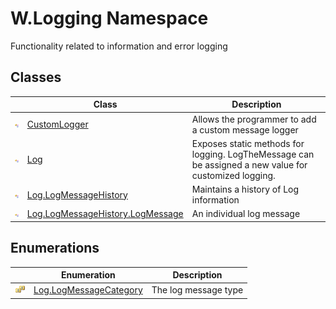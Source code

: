 W.Logging Namespace
===================
Functionality related to information and error logging


Classes
-------

                | Class                                 | Description                                                                                           
--------------- | ------------------------------------- | ----------------------------------------------------------------------------------------------------- 
![Public class] | [CustomLogger][1]                     | Allows the programmer to add a custom message logger                                                  
![Public class] | [Log][2]                              | Exposes static methods for logging. LogTheMessage can be assigned a new value for customized logging. 
![Public class] | [Log.LogMessageHistory][3]            | Maintains a history of Log information                                                                
![Public class] | [Log.LogMessageHistory.LogMessage][4] | An individual log message                                                                             


Enumerations
------------

                      | Enumeration                 | Description          
--------------------- | --------------------------- | -------------------- 
![Public enumeration] | [Log.LogMessageCategory][5] | The log message type 

[1]: CustomLogger/README.md
[2]: Log/README.md
[3]: Log_LogMessageHistory/README.md
[4]: Log_LogMessageHistory_LogMessage/README.md
[5]: Log_LogMessageCategory/README.md
[Public class]: ../_icons/pubclass.gif "Public class"
[Public enumeration]: ../_icons/pubenumeration.gif "Public enumeration"